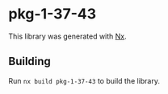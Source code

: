 # pkg-1-37-43

This library was generated with [Nx](https://nx.dev).

## Building

Run `nx build pkg-1-37-43` to build the library.

